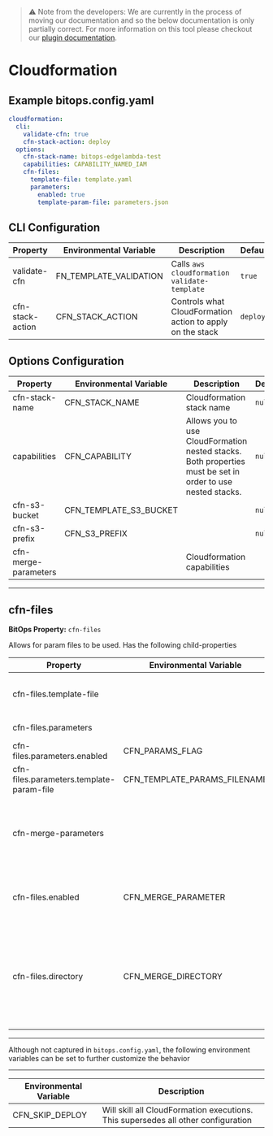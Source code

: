 > ⚠️ Note from the developers: We are currently in the process of moving our documentation and so the below documentation is only partially correct. For more information on this tool please checkout our [plugin documentation](https://github.com/bitops-plugins/cloudformation).

# Cloudformation

## Example bitops.config.yaml
```yaml
cloudformation:
  cli:
    validate-cfn: true
    cfn-stack-action: deploy
  options:
    cfn-stack-name: bitops-edgelambda-test
    capabilities: CAPABILITY_NAMED_IAM
    cfn-files:
      template-file: template.yaml
      parameters:
        enabled: true
        template-param-file: parameters.json
```

## CLI Configuration

| Property         | Environmental Variable | Description                                               | Default  | Required |
| ---------------- | ---------------------- | --------------------------------------------------------- | -------- | -------- |
| validate-cfn     | FN_TEMPLATE_VALIDATION | Calls `aws cloudformation validate-template`              | `true`   |          |
| cfn-stack-action | CFN_STACK_ACTION       | Controls what CloudFormation action to apply on the stack | `deploy` |          |

## Options Configuration

| Property             | Environmental Variable | Description                                                  | Default | Required |
| -------------------- | ---------------------- | ------------------------------------------------------------ | ------- | -------- |
| cfn-stack-name       | CFN_STACK_NAME         | Cloudformation stack name                                    | `null`  |          |
| capabilities         | CFN_CAPABILITY         | Allows you to use CloudFormation nested stacks. Both properties must be set in order to use nested stacks. | `null`  |          |
| cfn-s3-bucket        | CFN_TEMPLATE_S3_BUCKET |                                                              | `null`  |          |
| cfn-s3-prefix        | CFN_S3_PREFIX          |                                                              | `null`  |          |
| cfn-merge-parameters |                        | Cloudformation capabilities                                  |         |          |

-------------------
## cfn-files
**BitOps Property:** `cfn-files`

Allows for param files to be used. Has the following child-properties

| Property                                 | Environmental Variable       | Description                                                  | Default      | Required |
| ---------------------------------------- | ---------------------------- | ------------------------------------------------------------ | ------------ | -------- |
| cfn-files.template-file                  |                              | Template file to apply the params against                    |              |          |
| cfn-files.parameters                     |                              | Additional parameters.                                       |              |          |
| cfn-files.parameters.enabled             | CFN_PARAMS_FLAG              |                                                              | `true`       |          |
| cfn-files.parameters.template-param-file | CFN_TEMPLATE_PARAMS_FILENAME |                                                              | `null`       |          |
| cfn-merge-parameters                     |                              | Allows for param files to be used. Has the following child-properties |              |          |
| cfn-files.enabled                        | CFN_MERGE_PARAMETER          | True if optional option should be used.                      | `false`      |          |
| cfn-files.directory                      | CFN_MERGE_DIRECTORY          | The directory within the ansible workspace that contains json files that will be merged. | `parameters` |          |

-------------------


Although not captured in `bitops.config.yaml`, the following environment variables can be set to further customize the behavior

-------------------
| Environmental Variable     | Description                                                  |
| -------------------------- | ------------------------------------------------------------ |
| CFN_SKIP_DEPLOY | Will skill all CloudFormation executions. This supersedes all other configuration |

